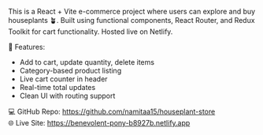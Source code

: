 This is a React + Vite e-commerce project where users can explore and buy houseplants 🪴. Built using functional components, React Router, and Redux Toolkit for cart functionality. Hosted live on Netlify.

🌟 Features:
- Add to cart, update quantity, delete items
- Category-based product listing
- Live cart counter in header
- Real-time total updates
- Clean UI with routing support

💻 GitHub Repo: https://github.com/namitaa15/houseplant-store  
🌐 Live Site: https://benevolent-pony-b8927b.netlify.app

